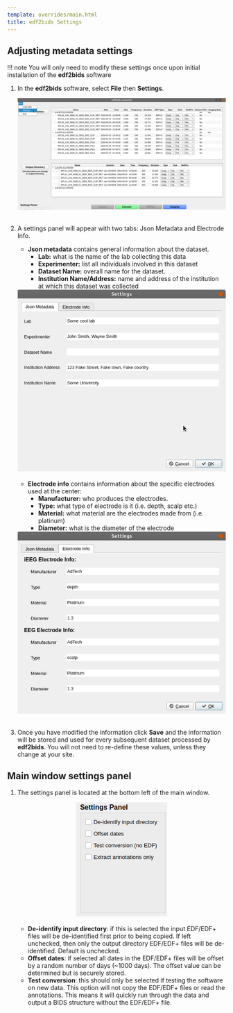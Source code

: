 ```yaml
---
template: overrides/main.html
title: edf2bids Settings
---
```


## Adjusting metadata settings

!!! note
    You will only need to modify these settings once upon initial installation of the **edf2bids** software

1. In the **edf2bids** software, select **File** then **Settings**.

	<center><img src="../img/metadata_01.png" alt="drawing"/></center><br>

2. A settings panel will appear with two tabs: Json Metadata and Electrode Info.

    * **Json metadata** contains general information about the dataset.
        - **Lab:** what is the name of the lab collecting this data
        - **Experimenter:** list all individuals involved in this dataset
        - **Dataset Name:** overall name for the dataset.
        - **Institution Name/Address:** name and address of the institution at which  this dataset was collected

	<center><img src="../img/metadata_02.png" alt="drawing"/></center><br>

	* **Electrode info** contains information about the specific electrodes used at the center:
  	    - **Manufacturer:** who produces the electrodes.
        - **Type:** what type of electrode is it (i.e. depth, scalp etc.)
        - **Material:** what material are the electrodes made from (i.e. platinum)
        - **Diameter:** what is the diameter of the electrode

	<center><img src="../img/metadata_03.png" alt="drawing"/></center><br>

3. Once you have modified the information click **Save** and the information will be stored and used for every subsequent dataset processed by **edf2bids**. You will not need to re-define these values, unless they change at your site.

## Main window settings panel

1. The settings panel is located at the bottom left of the main window.

	<center><img src="../img/main_settings_panel.png" alt="drawing"/></center><br>

	* **De-identify input directory**: if this is selected the input EDF/EDF+ files will be de-identified first prior to being copied. If left unchecked, then only the output directory EDF/EDF+ files will be de-identified. Default is unchecked.
	* **Offset dates**: if selected all dates in the EDF/EDF+ files will be offset by a random number of days (~1000 days). The offset value can be determined but is securely stored.
	* **Test conversion**: this should only be selected if testing the software on new data. This option will not copy the EDF/EDF+ files or read the annotations. This means it will quickly run through the data and output a BIDS structure without the EDF/EDF+ file.

<br>
<br>
<br> 
